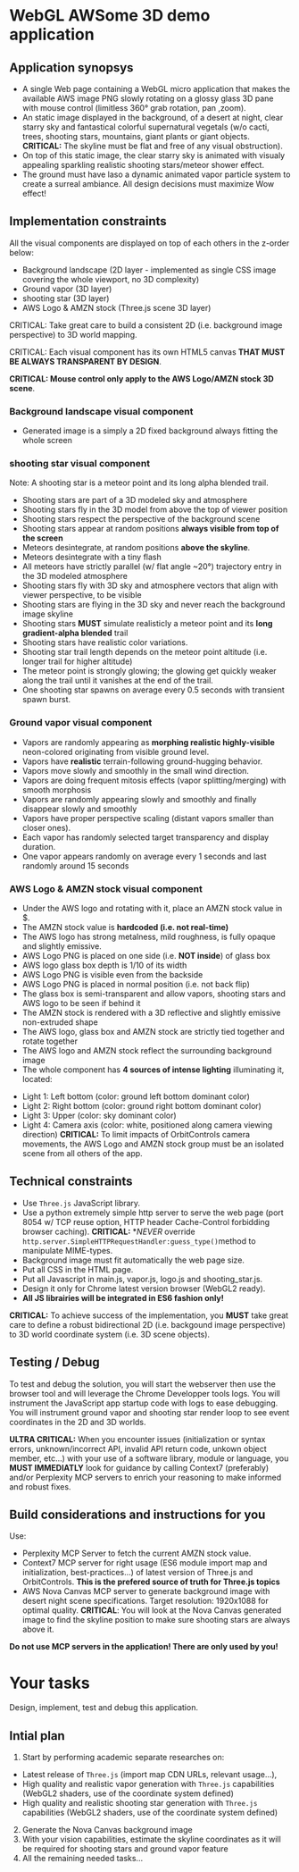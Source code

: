 
# WebGL AWSome 3D demo application

## Application synopsys

- A single Web page containing a WebGL micro application that makes the available AWS image PNG slowly rotating on a glossy glass 3D pane with mouse control (limitless 360° grab rotation, pan ,zoom). 
- An static image displayed in the background, of a desert at night, clear starry sky and fantastical colorful supernatural vegetals (w/o cacti, trees, shooting stars, mountains, giant plants or giant objects. **CRITICAL:** The skyline must be flat and free of any visual obstruction). 
- On top of this static image, the clear starry sky is animated with visualy appealing sparkling realistic shooting stars/meteor shower effect. 
- The ground must have laso a dynamic animated vapor particle system to create a surreal ambiance.
All design decisions must maximize Wow effect!

## Implementation constraints

All the visual components are displayed on top of each others in the z-order below:
- Background landscape (2D layer - implemented as single CSS image covering the whole viewport, no 3D complexity)
- Ground vapor (3D layer)
- shooting star (3D layer)
- AWS Logo & AMZN stock (Three.js scene 3D layer)

CRITICAL: Take great care to build a consistent 2D (i.e. background image perspective) to 3D world mapping.

CRITICAL: Each visual component has its own HTML5 canvas **THAT MUST BE ALWAYS TRANSPARENT BY DESIGN**.

**CRITICAL: Mouse control only apply to the AWS Logo/AMZN stock 3D scene**.

### Background landscape visual component

- Generated image is a simply a 2D fixed background always fitting the whole screen

### shooting star visual component

Note: A shooting star is a meteor point and its long alpha blended trail.
- Shooting stars are part of a 3D modeled sky and atmosphere
- Shooting stars fly in the 3D model from above the top of viewer position
- Shooting stars respect the perspective of the background scene
- Shooting stars appear at random positions **always visible from top of the screen**
- Meteors desintegrate, at random positions **above the skyline**.
- Meteors desintegrate with a tiny flash
- All meteors have strictly parallel (w/ flat angle ~20°) trajectory entry in the 3D modeled atmosphere
- Shooting stars fly with 3D sky and atmosphere vectors that align with viewer perspective, to be visible
- Shooting stars are flying in the 3D sky and never reach the background image skyline
- Shooting stars **MUST** simulate realisticly a meteor point and its **long gradient-alpha blended** trail
- Shooting stars have realistic color variations.
- Shooting star trail length depends on the meteor point altitude (i.e. longer trail for higher altitude)
- The meteor point is strongly glowing; the glowing get quickly weaker along the trail until it vanishes at the end of the trail.
- One shooting star spawns on average every 0.5 seconds with transient spawn burst.

### Ground vapor visual component

- Vapors are randomly appearing as **morphing realistic highly-visible** neon-colored originating from visible ground level.
- Vapors have **realistic** terrain-following ground-hugging behavior.
- Vapors move slowly and smoothly in the small wind direction.
- Vapors are doing frequent mitosis effects (vapor splitting/merging) with smooth morphosis
- Vapors are randomly appearing slowly and smoothly and finally disappear slowly and smoothly
- Vapors have proper perspective scaling (distant vapors smaller than closer ones). 
- Each vapor has randomly selected target transparency and display duration.
- One vapor appears randomly on average every 1 seconds and last randomly around 15 seconds

### AWS Logo & AMZN stock visual component

- Under the AWS logo and rotating with it, place an AMZN stock value in $.
- The AMZN stock value is **hardcoded (i.e. not real-time)**
- The AWS logo has strong metalness, mild roughness, is fully opaque and slightly emissive.
- AWS Logo PNG is placed on one side (i.e. **NOT inside**) of glass box
- AWS logo glass box depth is 1/10 of its width
- AWS Logo PNG is visible even from the backside
- AWS Logo PNG is placed in normal position (i.e. not back flip)
- The glass box is semi-transparent and allow vapors, shooting stars and AWS logo to be seen if behind it
- The AMZN stock is rendered with a 3D reflective and slightly emissive non-extruded shape
- The AWS logo, glass box and AMZN stock are strictly tied together and rotate together
- The AWS logo and AMZN stock reflect the surrounding background image
- The whole component has **4 sources of intense lighting** illuminating it, located:
* Light 1: Left bottom (color: ground left bottom dominant color)
* Light 2: Right bottom (color: ground right bottom dominant color)  
* Light 3: Upper (color: sky dominant color)
* Light 4: Camera axis (color: white, positioned along camera viewing direction)
**CRITICAL:** To limit impacts of OrbitControls camera movements, the AWS Logo and AMZN stock group must be an isolated scene from all others of the app.



## Technical constraints
- Use `Three.js` JavaScript library.
- Use a python extremely simple http server to serve the web page (port 8054 w/ TCP reuse option, HTTP header Cache-Control forbidding browser caching). **CRITICAL:** **NEVER* override `http.server.SimpleHTTPRequestHandler:guess_type()`method to manipulate MIME-types.
- Background image must fit automatically the web page size. 
- Put all CSS in the HTML page. 
- Put all Javascript in main.js, vapor.js, logo.js and shooting_star.js.
- Design it only for Chrome latest version browser (WebGL2 ready).
- **All JS librairies will be integrated in ES6 fashion only!**

**CRITICAL:** To achieve success of the implementation, you **MUST** take great care to define a robust bidirectional 2D (i.e. backgound image perspective) to 3D world coordinate system (i.e. 3D scene objects).

## Testing / Debug

To test and debug the solution, you will start the webserver then use the browser tool and will leverage the Chrome Developper tools logs.
You will instrument the JavaScript app startup code with logs to ease debugging.
You will instrument ground vapor and shooting star render loop to see event coordinates in the 2D and 3D worlds.

**ULTRA CRITICAL:** When you encounter issues (initialization or syntax errors, unknown/incorrect API, invalid API return code, unkown object member, etc...) with your use of a software library, module or language, you **MUST IMMEDIATLY** look for guidance by calling Context7 (preferably) and/or Perplexity MCP servers to enrich your reasoning to make informed and robust fixes.


## Build considerations and instructions for you

Use:
- Perplexity MCP Server to fetch the current AMZN stock value.
- Context7 MCP server for right usage (ES6 module import map and initialization, best-practices...) of latest version of Three.js and OrbitControls. **This is the prefered source of truth for Three.js topics**
- AWS Nova Canvas MCP server to generate background image with desert night scene specifications. Target resolution: 1920x1088 for optimal quality. **CRITICAL**: You will look at the Nova Canvas generated image to find the skyline position to make sure shooting stars are always above it.

**Do not use MCP servers in the application! There are only used by you!**

# Your tasks

Design, implement, test and debug this application.

## Intial plan

1) Start by performing academic separate researches on:
- Latest release of `Three.js` (import map CDN URLs, relevant usage...),
- High quality and realistic vapor generation with `Three.js` capabilities (WebGL2 shaders, use of the coordinate system defined)
- High quality and realistic shooting star generation with `Three.js` capabilities (WebGL2 shaders, use of the coordinate system defined)
2) Generate the Nova Canvas background image
3) With your vision capabilities, estimate the skyline coordinates as it will be required for shooting stars and ground vapor feature
4) All the remaining needed tasks...